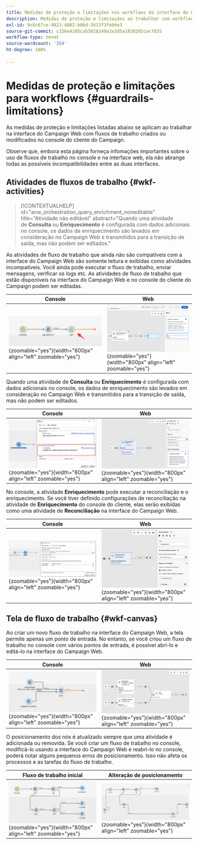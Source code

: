 ```yaml
---
title: Medidas de proteção e limitações nos workflows da interface do Campaign Web
description: Medidas de proteção e limitações ao trabalhar com workflows na interface do Campaign Web
exl-id: 9c8c67ce-9823-4082-b0bd-5613f3feb6e3
source-git-commit: c156e4105cab5028249a2a3d5a1838205cac7d35
workflow-type: tm+mt
source-wordcount: '354'
ht-degree: 100%

---
```


# Medidas de proteção e limitações para workflows {#guardrails-limitations}

As medidas de proteção e limitações listadas abaixo se aplicam ao trabalhar na interface do Campaign Web com fluxos de trabalho criados ou modificados no console do cliente do Campaign.

Observe que, embora esta página forneça infomações importantes sobre o uso de fluxos de trabalho no console e na interface web, ela não abrange todas as possíveis incompatibilidades entre as duas interfaces.

## Atividades de fluxos de trabalho {#wkf-activities}

>[!CONTEXTUALHELP]
>id="acw_orchestration_query_enrichment_noneditable"
>title="Atividade não editável"
>abstract="Quando uma atividade de **Consulta** ou **Enriquecimento** é configurada com dados adicionais no console, os dados de enriquecimento são levados em consideração no Campaign Web e transmitidos para a transição de saída, mas não podem ser editados."

As atividades de fluxo de trabalho que ainda não são compatíveis com a interface do Campaign Web são somente leitura e exibidas como atividades incompatíveis. Você ainda pode executar o fluxo de trabalho, enviar mensagens, verificar os logs etc. As atividades de fluxo de trabalho que estão disponíveis na interface do Campaign Web e no console do cliente do Campaign podem ser editadas.

| Console | Web |
| --- | --- |
| ![](assets/limitations-activities-console.png){zoomable="yes"}{width="800px" align="left" zoomable="yes"} | ![](assets/limitations-activities-web.png){zoomable="yes"}{width="800px" align="left" zoomable="yes"} |

Quando uma atividade de **Consulta** ou **Enriquecimento** é configurada com dados adicionais no console, os dados de enriquecimento são levados em consideração no Campaign Web e transmitidos para a transição de saída, mas não podem ser editados.

| Console | Web |
| --- | --- |
| ![](assets/limitations-options-console.png){zoomable="yes"}{width="800px" align="left" zoomable="yes"} | ![](assets/limitations-options-web.png){zoomable="yes"}{width="800px" align="left" zoomable="yes"} |

No console, a atividade **Enriquecimento** pode executar a reconciliação e o enriquecimento. Se você tiver definido configurações de reconciliação na atividade de **Enriquecimento** do console do cliente, elas serão exibidas como uma atividade de **Reconciliação** na interface do Campaign Web.

| Console | Web |
| --- | --- |
| ![](assets/limitations-enrichment-console.png){zoomable="yes"}{width="800px" align="left" zoomable="yes"} | ![](assets/limitations-enrichment-web.png){zoomable="yes"}{width="800px" align="left" zoomable="yes"} |

## Tela de fluxo de trabalho {#wkf-canvas}

Ao criar um novo fluxo de trabalho na interface do Campaign Web, a tela permite apenas um ponto de entrada. No entanto, se você criou um fluxo de trabalho no console com vários pontos de entrada, é possível abri-lo e editá-lo na interface do Campaign Web.

| Console | Web |
| --- | --- |
| ![](assets/limitations-multiple-console.png){zoomable="yes"}{width="800px" align="left" zoomable="yes"} | ![](assets/limitations-multiple-web.png){zoomable="yes"}{width="800px" align="left" zoomable="yes"} |

O posicionamento dos nós é atualizado sempre que uma atividade é adicionada ou removida. Se você criar um fluxo de trabalho no console, modificá-lo usando a interface do Campaign Web e reabri-lo no console, poderá notar alguns pequenos erros de posicionamento. Isso não afeta os processos e as tarefas do fluxo de trabalho.

| Fluxo de trabalho inicial | Alteração de posicionamento |
| --- | --- |
| ![](assets/limitations-positioning1.png){zoomable="yes"}{width="800px" align="left" zoomable="yes"} | ![](assets/limitations-positioning2.png){zoomable="yes"}{width="800px" align="left" zoomable="yes"} |
